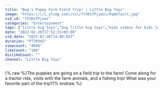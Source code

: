 ```yaml
---
title: "Bug's Puppy Farm Field Trip! | Little Big Toys"
image: "https:\/\/i.ytimg.com\/vi\/7tVDsTPjzws\/hqdefault.jpg"
vid_id: "7tVDsTPjzws"
categories: "Entertainment"
tags: ["little big toys","bug little big toys","kids videos for kids learning"]
date: "2022-02-26T17:52:15+03:00"
vid_date: "2022-02-26T14:00:02Z"
duration: "PT7M34S"
viewcount: "4698"
likeCount: "188"
dislikeCount: ""
channel: "Little Big Toys"
---
```

{% raw %}The puppies are going on a field trip to the farm! Come along for a tractor ride, visits with the farm animals, and a fishing trip! What was your favorite part of the trip?{% endraw %}
